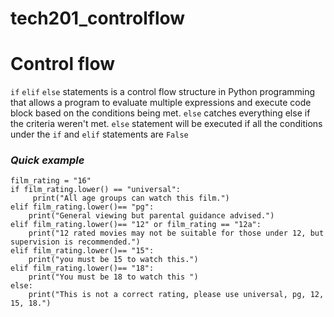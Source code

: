 # tech201_controlflow
# Control flow

`if` `elif` `else` statements is a control flow structure in Python programming that allows a program to evaluate multiple expressions and execute code block based on the conditions being met.
`else` catches everything else if the criteria weren't met.
`else` statement will be executed if all the conditions under the `if` and `elif` statements are `False`
### ***Quick example***

```
film_rating = "16"
if film_rating.lower() == "universal":
     print("All age groups can watch this film.")
elif film_rating.lower()== "pg":
    print("General viewing but parental guidance advised.")
elif film_rating.lower()== "12" or film_rating == "12a":
    print("12 rated movies may not be suitable for those under 12, but supervision is recommended.")
elif film_rating.lower()== "15":
    print("you must be 15 to watch this.")
elif film_rating.lower()== "18":
    print("You must be 18 to watch this ")
else:
    print("This is not a correct rating, please use universal, pg, 12, 15, 18.")
```
